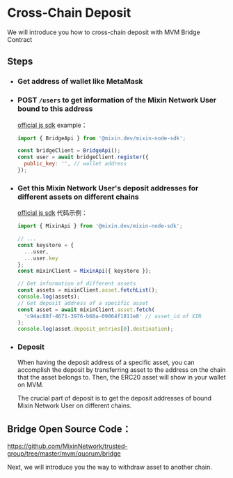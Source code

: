 # Cross-Chain Deposit

We will introduce you how to cross-chain deposit with MVM Bridge Contract

## Steps

* ### Get address of wallet like MetaMask
* ### POST `/users` to get information of the Mixin Network User bound to this address

  [official js sdk](https://github.com/MixinNetwork/bot-api-nodejs-client) example：
  ```javascript
  import { BridgeApi } from '@mixin.dev/mixin-node-sdk';
  
  const bridgeClient = BridgeApi();
  const user = await bridgeClient.register({
    public_key: '', // wallet address
  });
  ```

* ### Get this Mixin Network User's deposit addresses for different assets on different chains

  [official js sdk](https://github.com/MixinNetwork/bot-api-nodejs-client) 代码示例：
  ```javascript
  import { MixinApi } from '@mixin.dev/mixin-node-sdk'; 
  
  // ...
  const keystore = {
    ...user,
    ...user.key
  };
  const mixinClient = MixinApi({ keystore });
  
  // Get information of different assets
  const assets = mixinClient.asset.fetchList();
  console.log(assets);
  // Get deposit address of a specific asset
  const asset = await mixinClient.asset.fetch(
    'c94ac88f-4671-3976-b60a-09064f1811e8' // asset_id of XIN
  );
  console.log(asset.deposit_entries[0].destination);
  ```

* ### Deposit

  When having the deposit address of a specific asset, 
  you can accomplish the deposit by transferring asset to the address on the chain that the asset belongs to.
  Then, the ERC20 asset will show in your wallet on MVM.

  The crucial part of deposit is to get the deposit addresses of bound Mixin Network User on different chains.

## Bridge Open Source Code：

<https://github.com/MixinNetwork/trusted-group/tree/master/mvm/quorum/bridge>

Next, we will introduce you the way to withdraw asset to another chain.
